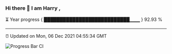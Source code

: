 ### Hi there 👋 I am Harry , 

⏳ Year progress { ███████████████████████████▁▁▁ } 92.93 %

---

⏰ Updated on Mon, 06 Dec 2021 04:55:34 GMT

![Progress Bar CI](https://github.com/duykhang68/duykhang68/workflows/Progress%20Bar%20CI/badge.svg)
